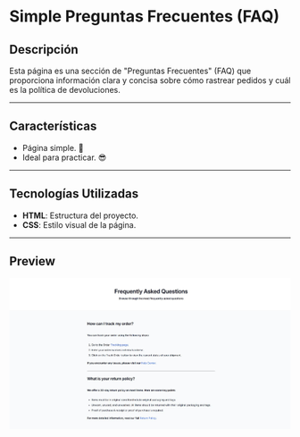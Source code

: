 # Simple Preguntas Frecuentes (FAQ)

## Descripción
Esta página es una sección de "Preguntas Frecuentes" (FAQ) que proporciona información clara y concisa sobre cómo rastrear pedidos y cuál es la política de devoluciones.

---

## Características
- Página simple. 🍕
- Ideal para practicar. 😎

---

## Tecnologías Utilizadas
- **HTML**: Estructura del proyecto.
- **CSS**: Estilo visual de la página.

---

## Preview
![alt text](resources/preview.JPG)